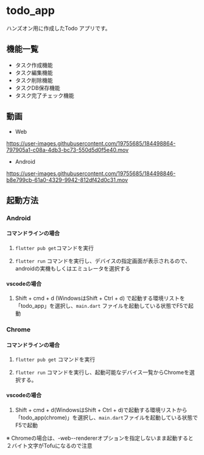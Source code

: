 # todo_app

ハンズオン用に作成したTodo アプリです。

## 機能一覧

* タスク作成機能
* タスク編集機能
* タスク削除機能
* タスクDB保存機能
* タスク完了チェック機能

## 動画

* Web




https://user-images.githubusercontent.com/19755685/184498864-797905a1-c08a-4db3-bc73-550d5d0f5e40.mov




* Android


https://user-images.githubusercontent.com/19755685/184498846-b8e799cb-61a0-4329-9942-812df42d0c31.mov



## 起動方法

### Android

#### コマンドラインの場合

1. `flutter pub get`コマンドを実行

2. `flutter run` コマンドを実行し、デバイスの指定画面が表示されるので、androidの実機もしくはエミュレータを選択する

#### vscodeの場合

1. Shift + cmd + d (WindowsはShift + Ctrl + d) で起動する環境リストを「todo_app」を選択し、`main.dart` ファイルを起動している状態でF5で起動

### Chrome

#### コマンドラインの場合

1. `flutter pub get` コマンドを実行

2. `flutter run` コマンドを実行し、起動可能なデバイス一覧からChromeを選択する。

#### vscodeの場合

1. Shift + cmd + d(WindowsはShift + Ctrl + d)で起動する環境リストから「todo_app(chrome)」を選択し、`main.dart`ファイルを起動している状態でF5で起動

※ Chromeの場合は、-web--rendererオプションを指定しないまま起動すると２バイト文字がTofuになるので注意

